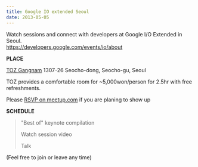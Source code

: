 ```yaml
---
title: Google IO extended Seoul
date: 2013-05-05
---
```

Watch sessions and connect with developers at Google I/O Extended in
Seoul. \
<https://developers.google.com/events/io/about> 

**PLACE**

[TOZ
Gangnam](http://maps.google.com/maps?q=@37.499718,127.025670 "Lat: 37.499718 / Lon: 127.025670") 1307-26
Seocho-dong, Seocho-gu, Seoul

TOZ provides a comfortable room for \~5,000won/person for 2.5hr with
free refreshments.

Please [RSVP on
meetup.com](http://www.meetup.com/computer-science-society/events/111470142/) if
you are planing to show up

**SCHEDULE** 

> "Best of" keynote compilation
>
> Watch session video
>
> Talk

(Feel free to join or leave any time)


